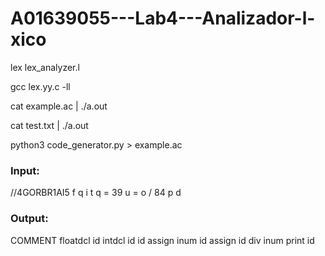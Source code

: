 # A01639055---Lab4---Analizador-l-xico

lex lex_analyzer.l

gcc lex.yy.c -ll

cat example.ac | ./a.out

cat test.txt | ./a.out

python3 code_generator.py > example.ac

### Input:
//4GORBR1AI5
f q
i t
q = 39
u = o / 84
p d

### Output:
COMMENT
floatdcl id
intdcl id
id assign inum
id assign id div inum
print id
